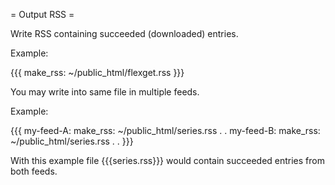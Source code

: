 = Output RSS =

Write RSS containing succeeded (downloaded) entries.

Example:

{{{
make_rss: ~/public_html/flexget.rss
}}}

You may write into same file in multiple feeds.

Example:

{{{
my-feed-A:
  make_rss: ~/public_html/series.rss
  .
  .
my-feed-B:
  make_rss: ~/public_html/series.rss
  .
  .
}}}

With this example file {{{series.rss}}} would contain succeeded
entries from both feeds.